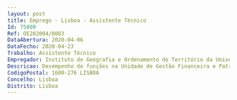 ```yaml
--- 
layout: post
title: Emprego - Lisboa - Assistente Técnico
Id: 75809
Ref: OE202004/0083
DataAbertura: 2020-04-06
DataFecho: 2020-04-23
Trabalho: Assistente Técnico
Empregador: Instituto de Geografia e Ordenamento do Território da Universidade de Lisboa
Descricao: Desempenho de funções na Unidade de Gestão Financeira e Patrimonial, designadamente a) Arrecadar todas as receitas por que é responsável o Conselho de Gestão do IGOT e proceder ao seu depósito b) Lançar os pagamentos nas aplicações de gestão bancaria c) Assegurar a gestão do Fundo de maneio d)Proceder à aquisição de bens e serviços, como viagens, estadas, compra de equipamentos e outros, organizando os respetivos processos nos termos do Código da Contratação Pública e)Registar no modo de logística da aplicação financeira utilizada no IGOT as aquisições de bens e serviços f)Proceder ao cabimento e compromisso das despesas de bens e serviços g) Tratar os assuntos inerentes à tesouraria.
CodigoPostal: 1600-276 LISBOA
Concelho: Lisboa
Distrito: Lisboa
--- 
```

